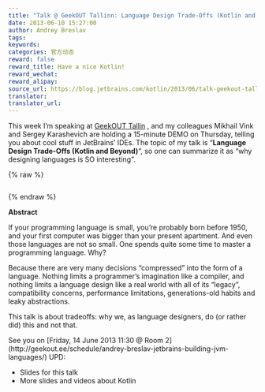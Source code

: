 ```yaml
---
title: "Talk @ GeekOUT Tallinn: Language Design Trade-Offs (Kotlin and Beyond)"
date: 2013-06-10 15:27:00
author: Andrey Breslav
tags:
keywords:
categories: 官方动态
reward: false
reward_title: Have a nice Kotlin!
reward_wechat:
reward_alipay:
source_url: https://blog.jetbrains.com/kotlin/2013/06/talk-geekout-tallinn-language-design-trade-offs-kotlin-and-beyond/
translator:
translator_url:
---
```


This week I’m speaking at [GeekOUT Tallin](http://geekout.ee/) , and my colleagues Mikhail Vink and Sergey Karashevich are holding a 15-minute DEMO on Thursday, telling you about cool stuff in JetBrains’ IDEs.
The topic of my talk is “<strong>Language Design Trade-Offs (Kotlin and Beyond)</strong>“, so one can summarize it as “why designing languages is SO interesting”.

{% raw %}
<p style="text-align: center"><img alt="" class="aligncenter" data-recalc-dims="1" src="https://i0.wp.com/www.b-lay.com/wp-content/uploads/2013/01/finding_balance_news_625x430.jpg?w=350&amp;ssl=1"/> <span id="more-1080"></span></p>
{% endraw %}

<strong>Abstract</strong>
<p>If your programming language is small, you’re probably born before 1950, and your first computer was bigger than your present apartment. And even those languages are not so small. One spends quite some time to master a programming language. Why?</p>
<p>Because there are very many decisions “compressed” into the form of a language. Nothing limits a programmer’s imagination like a compiler, and nothing limits a language design like a real world with all of its “legacy”, compatibility concerns, performance limitations, generations-old habits and leaky abstractions.</p>
<p>This talk is about tradeoffs: why we, as language designers, do (or rather did) this and not that.</p>
See you on [Friday, 14 June 2013 11:30 @ Room 2](http://geekout.ee/schedule/andrey-breslav-jetbrains-building-jvm-languages/) UPD:

* Slides for this talk
* More slides and videos about Kotlin


